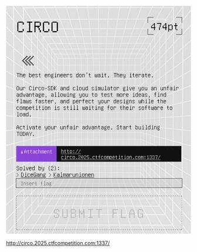 ![Pasted image 20250629023410.png](../../../../../../../../../../../attachments/Pasted%20image%2020250629023410.png)

http://circo.2025.ctfcompetition.com:1337/
